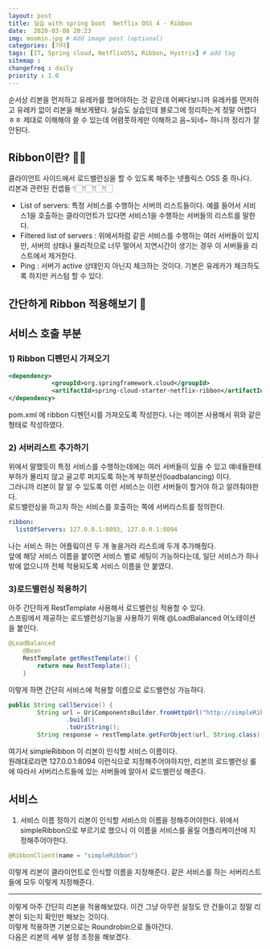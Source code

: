 ```yaml
---
layout: post
title: 실습 with spring boot  Netflix OSS 4 - Ribbon
date:  2020-03-08 20:23
img: moomin.jpg # Add image post (optional)
categories: [기타]
tags: [IT, Spring cloud, NetflixOSS, Ribbon, Hystrix] # add tag
sitemap :
changefreq : daily
priority : 1.0
---
```


순서상 리본을 먼저하고 유레카를 했어야하는 것 같은데 어쩌다보니까 유레카를 먼저하고 유레카 없이 리본을 해보게됐다.  실습도 실습인데 블로그에 정리하는게 정말 어렵다 ㅎㅎ  제대로 이해해야 쓸 수 있는데 어렴풋하게만 이해하고 음~되네~ 하니까 정리가 잘 안된다.  

## Ribbon이란? 👩‍🔧
클라이언트 사이드에서 로드밸런싱을 할 수 있도록 해주는 넷플릭스 OSS 중 하나다.  
리본과 관련된 컨셉들 👇🏻👇🏻👇🏻👇🏻  
- List of servers: 
특정 서비스를 수행하는 서버의 리스트들이다.  예를 들어서  서비스1을 호출하는 클라이언트가 있다면 서비스1을 수행하는 서버들의 리스트를 말한다.   
- Filtered list of servers : 위에서처럼 같은 서비스를 수행하는 여러 서버들이 있지만,  서버의 상태나 물리적으로 너무 멀어서  지연시간이 생기는 경우 이 서버들을 리스트에서 제거한다.   
- Ping : 서버가 active 상태인지 아닌지 체크하는 것이다.  기본은 유레카가 체크하도록 하지만  커스텀 할 수 있다. 

## 간단하게 Ribbon  적용해보기 🤗

**서비스 호출 부분**  
---

### 1) Ribbon 디펜던시 가져오기 
```xml
<dependency>
			<groupId>org.springframework.cloud</groupId>
			<artifactId>spring-cloud-starter-netflix-ribbon</artifactId>
</dependency>
```
 pom.xml 에 ribbon 디펜던시를 가져오도록 작성한다. 나는 메이븐 사용해서  위와 같은 형태로 작성하였다.   

###  2) 서버리스트 추가하기   
위에서 말했듯이 특정 서비스를 수행하는데에는 여러 서버들이 있을 수 있고 얘네들한테 부하가 몰리지 않고 골고루 퍼지도록 하는게 부하분산(loadbalancing) 이다.   
그러니까 리본이 잘 알 수 있도록 이런 서비스는 이런 서버들이 할거야 하고 알려줘야한다.   
로드밸런싱을 하고자 하는 서비스를 호출하는 쪽에 서버리스트를 정의한다.  

```yml
ribbon:
  listOfServers: 127.0.0.1:8093, 127.0.0.1:8094
```

나는 서비스 하는 어플맄이션 두 개 놓을거라 리스트에 두개 추가해줬다.  
앞에 해당 서비스 이름을 붙이면 서비스 별로 세팅이 가능하다는데, 일단 서비스가 하나밖에 없으니까 전체 적용되도록 서비스 이름을 안 붙였다.  


### 3)로드밸런싱 적용하기  
아주 간단하게 RestTemplate 사용해서 로드밸런싱 적용할 수 있다.  
스프링에서 제공하는 로드밸런싱기능을 사용하기 위해 @LoadBalanced 어노테이션을 붙인다.  

```java
@LoadBalanced
	@Bean
	RestTemplate getRestTemplate() {
		return new RestTemplate();
	}
```   

이렇게 하면 간단히 서비스에 적용할 이름으로 로드밸런싱 가능하다.  

```java
public String callService() {
		String url = UriComponentsBuilder.fromHttpUrl("http://simpleRibbon/simpleRibbonEX")
                .build()
                .toUriString();
		String response = restTemplate.getForObject(url, String.class);

```
여기서 simpleRibbon 이  리본이 인식할 서비스 이름이다.   
 원래대로라면 127.0.0.1:8094 이런식으로 지정해주어야하지만,  리본의 로드밸런싱 룰에 따라서 서버리스트들에 있는 서버들에 알아서 로드밸런싱 해준다.  



**서비스** 
---

1) 서비스 이름 정하기 
리본이 인식할 서비스의 이름을 정해주어야한다.  위에서 simpleRibbon으로 부르기로 했으니 이 이름을 서비스를 올릴 어플리케이션에 지정해주어야한다.  

```java
@RibbonClient(name = "simpleRibbon")
```

이렇게 리본이 클라이언트로 인식할 이름을 지정해준다. 같은 서비스를 하는 서버리스트들에 모두 이렇게 지정해준다.  



---

이렇게 아주 간단히 리본을 적용해보았다.  이건 그냥 아무런 설정도 안 건들이고 정말 리본이 되는지 확인만 해보는 것이다.  
이렇게 적용하면  기본으로는 Roundrobin으로 돌아간다.  
다음은 리본의 세부 설정 조정을 해보겠다.  


